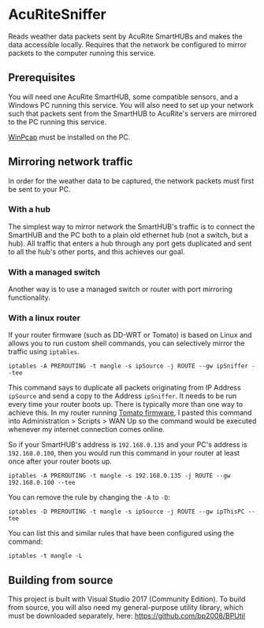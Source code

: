 # AcuRiteSniffer
Reads weather data packets sent by AcuRite SmartHUBs and makes the data accessible locally.  Requires that the network be configured to mirror packets to the computer running this service.

## Prerequisites

You will need one AcuRite SmartHUB, some compatible sensors, and a Windows PC running this service.  You will also need to set up your network such that packets sent from the SmartHUB to AcuRite's servers are mirrored to the PC running this service.

[WinPcap](https://www.winpcap.org/) must be installed on the PC.

## Mirroring network traffic

In order for the weather data to be captured, the network packets must first be sent to your PC.

### With a hub

The simplest way to mirror network the SmartHUB's traffic is to connect the SmartHUB and the PC both to a plain old ethernet hub (not a switch, but a hub).  All traffic that enters a hub through any port gets duplicated and sent to all the hub's other ports, and this achieves our goal.

### With a managed switch

Another way is to use a managed switch or router with port mirroring functionality.

### With a linux router

If your router firmware (such as DD-WRT or Tomato) is based on Linux and allows you to run custom shell commands, you can selectively mirror the traffic using `iptables`.

```
iptables -A PREROUTING -t mangle -s ipSource -j ROUTE --gw ipSniffer --tee
```

This command says to duplicate all packets originating from IP Address `ipSource` and send a copy to the Address `ipSniffer`.  It needs to be run every time your router boots up.  There is typically more than one way to achieve this.  In my router running [Tomato firmware](http://tomato.groov.pl/), I pasted this command into Administration > Scripts > WAN Up so the command would be executed whenever my internet connection comes online.

So if your SmartHUB's address is `192.168.0.135` and your PC's address is `192.168.0.100`, then you would run this command in your router at least once after your router boots up.

```
iptables -A PREROUTING -t mangle -s 192.168.0.135 -j ROUTE --gw 192.168.0.100 --tee
```

You can remove the rule by changing the `-A` to `-D`:

```
iptables -D PREROUTING -t mangle -s ipSource -j ROUTE --gw ipThisPC --tee
```

You can list this and similar rules that have been configured using the command:

```
iptables -t mangle -L
```

## Building from source

This project is built with Visual Studio 2017 (Community Edition).  To build from source, you will also need my general-purpose utility library, which must be downloaded separately, here: https://github.com/bp2008/BPUtil
